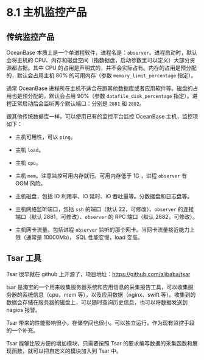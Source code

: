8.1 主机监控产品 
===============================



传统监控产品 
---------------------------

OceanBase 本质上是一个单进程软件，进程名是：`observer`。进程启动时，默认会将主机的 CPU、内存和磁盘空间（指数据盘，启动参数里可以定义）大部分资源都占据。其中 CPU 的占用是声明式的，并不会实际占有。内存的占用是预分配的，默认会占用主机 80% 的可用内存（参数 `memory_limit_percentage` 指定）。

通常 OceanBase 进程所在主机不适合在跑其他数据库或者应用软件等。磁盘的占用也是预分配的，默认会占用 90%（参数 `datafile_disk_percentage` 指定）。进程正常启动后会监听两个默认端口：分别是 `2881` 和 `2882`。

跟其他传统数据库一样，可以使用已有的监控平台监控 OceanBase 主机，监控项如下：

* 主机可用性，可以 `ping`。

  

* 主机 `load`。

  

* 主机 `cpu`。

  

* 主机 `mem`。注意监控可用内存就行。可用内存低于 1G ，进程 `observer` 有 OOM 风险。

  

* 主机磁盘，包括 IO 利用率、IO 延时、IO 吞吐量等。分数据盘和日志盘等。

  

* 主机网络监听端口，包括 `ssh` 的端口（默认 22，可修改）、`observer` 的连接端口（默认 2881，可修改）、`observer` 的 RPC 端口（默认 2882，可修改）。

  

* 主机网卡流量。包括进程 `observer` 监听的那个网卡。当网卡流量接近能力上限（通常是 10000Mb)， SQL 性能变慢，load 变高。

  




Tsar 工具 
----------------------------

Tsar 很早就在 github 上开源了，项目地址：https://github.com/alibaba/tsar

tsar 是淘宝的一个用来收集服务器系统和应用信息的采集报告工具，可以收集服务器的系统信息（cpu，mem 等），以及应用数据（nginx、swift 等）。收集到的数据会存储在服务器的磁盘上，可以随时查询历史信息，也可以将数据发送到 nagios 报警。

Tsar 带来的性能影响很小，存储空间也很小。可以独立运行，作为现有监控手段的一个补充。

Tsar 能够比较方便的增加模块，只需要按照 Tsar 的要求编写数据的采集函数和展现函数，就可以把自定义的模块加入到 Tsar 中。
